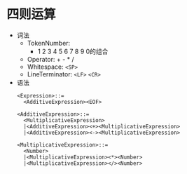 # 四则运算
  - 词法
    - TokenNumber:
      - 1 2 3 4 5 6 7 8 9 0的组合
    - Operator: + - * /
    - Whitespace: `<SP>`
    - LineTerminator: `<LF>` `<CR>`
  - 语法
    ```
    <Expression>::=
      <AdditiveExpression><EOF>

    <AdditiveExpression>::=
      <MultiplicativeExpression>
      |<AdditiveExpression><+><MultiplicativeExpression>
      |<AdditiveExpression><-><MultiplicativeExpression>

    <MultiplicativeExpression>::=
      <Number>
      |<MultiplicativeExpression><*><Number>
      |<MultiplicativeExpression></><Number>
    ```